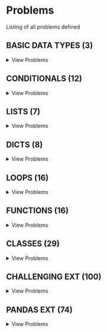 # Problems

Listing of all problems defined

## BASIC DATA TYPES (3)
<details>
<summary>View Problems</summary>


### Shopping list (3)
<details>
<summary>View Problems</summary>
<br/><br/>

| PSET Desc  |
| ------------- |
| [Shopping List Calculator III](pset_basic_data_types/shopping_list/p3.py)  |
| [Shopping List Calculator I](pset_basic_data_types/shopping_list/p1.py)  |
| [Shopping List Calculator I](pset_basic_data_types/shopping_list/p2.py)  |


<br/><br/>
</details>

    

</details>

    

## CONDITIONALS (12)
<details>
<summary>View Problems</summary>


### Rps (5)
<details>
<summary>View Problems</summary>
<br/><br/>

| PSET Desc  |
| ------------- |
| [Play RPS against Computer](pset_conditionals/rps/p5.py)  |
| [Play RPS](pset_conditionals/rps/p1.py)  |
| [Play RPS w/Bad Input](pset_conditionals/rps/p4.py)  |
| [Play RPS w/Input](pset_conditionals/rps/p3.py)  |
| [Play RPS w/Computer](pset_conditionals/rps/p2.py)  |


<br/><br/>
</details>

    
### Logic (5)
<details>
<summary>View Problems</summary>
<br/><br/>

| PSET Desc  |
| ------------- |
| [truthTableEvaluator](pset_conditionals/logic/p5.py)  |
| [IsEmptyString](pset_conditionals/logic/p4.py)  |
| [Any Uppercase](pset_conditionals/logic/p3.py)  |
| [Sign of Product](pset_conditionals/logic/p2.py)  |
| [Calculate Grade](pset_conditionals/logic/p1.py)  |


<br/><br/>
</details>

    
### Random nums (2)
<details>
<summary>View Problems</summary>
<br/><br/>

| PSET Desc  |
| ------------- |
| [Generate Phone Number w/Area Code](pset_conditionals/random_nums/p2.py)  |
| [Generate Traffic Light](pset_conditionals/random_nums/p1.py)  |


<br/><br/>
</details>

    

</details>

    

## LISTS (7)
<details>
<summary>View Problems</summary>


### List manipulation (3)
<details>
<summary>View Problems</summary>
<br/><br/>

| PSET Desc  |
| ------------- |
| [CHALLENGE - Extensions](pset_lists/list_manipulation/p7.py)  |
| [Phone Numbers](pset_lists/list_manipulation/p6.py)  |
| [Merge Lists with Duplicates](pset_lists/list_manipulation/p5.py)  |


<br/><br/>
</details>

    
### List ops (4)
<details>
<summary>View Problems</summary>
<br/><br/>

| PSET Desc  |
| ------------- |
| [Spotify Playlists - Sorting](pset_lists/list_ops/p4.py)  |
| [Cool Runnings!](pset_lists/list_ops/p3.py)  |
| [Core Statistics Calculations](pset_lists/list_ops/p2.py)  |
| [Basic List Operations](pset_lists/list_ops/p1.py)  |


<br/><br/>
</details>

    

</details>

    

## DICTS (8)
<details>
<summary>View Problems</summary>


### Search validation (1)
<details>
<summary>View Problems</summary>
<br/><br/>

| PSET Desc  |
| ------------- |
| [Basic Login](pset_dicts/search_validation/p1.py)  |


<br/><br/>
</details>

    
### Dict ops (5)
<details>
<summary>View Problems</summary>
<br/><br/>

| PSET Desc  |
| ------------- |
| [Inverting Keys & Values](pset_dicts/dict_ops/p4.py)  |
| [Math with Girl Scout Cookies](pset_dicts/dict_ops/p3.py)  |
| [Merging Dicts](pset_dicts/dict_ops/p2.py)  |
| [Lists to Dicts](pset_dicts/dict_ops/p5.py)  |
| [Basic Dict Concepts](pset_dicts/dict_ops/p1.py)  |


<br/><br/>
</details>

    
### Counters (2)
<details>
<summary>View Problems</summary>
<br/><br/>

| PSET Desc  |
| ------------- |
| [Word Frequency](pset_dicts/counters/p1.py)  |
| [Summing Dict Values](pset_dicts/counters/p2.py)  |


<br/><br/>
</details>

    

</details>

    

## LOOPS (16)
<details>
<summary>View Problems</summary>


### Shapes (3)
<details>
<summary>View Problems</summary>
<br/><br/>

| PSET Desc  |
| ------------- |
| [Build a Pyramid](pset_loops/shapes/p2.py)  |
| [Build a Diamond](pset_loops/shapes/p3.py)  |
| [Build a Triangle](pset_loops/shapes/p1.py)  |


<br/><br/>
</details>

    
### Loop basics (6)
<details>
<summary>View Problems</summary>
<br/><br/>

| PSET Desc  |
| ------------- |
| [Odds & Evens](pset_loops/loop_basics/p1.py)  |
| [Lists with Duplicates](pset_loops/loop_basics/p2.py)  |
| [Factorial](pset_loops/loop_basics/p4.py)  |
| [GCD](pset_loops/loop_basics/p6.py)  |
| [Temperature Conversions](pset_loops/loop_basics/p3.py)  |
| [Factors](pset_loops/loop_basics/p5.py)  |


<br/><br/>
</details>

    
### Dict loops (3)
<details>
<summary>View Problems</summary>
<br/><br/>

| PSET Desc  |
| ------------- |
| [Grades](pset_loops/dict_loops/p2.py)  |
| [Price Inventory](pset_loops/dict_loops/p3.py)  |
| [Contacts](pset_loops/dict_loops/p1.py)  |


<br/><br/>
</details>

    
### Control flow (2)
<details>
<summary>View Problems</summary>
<br/><br/>

| PSET Desc  |
| ------------- |
| [Control Flow II](pset_loops/control_flow/p2.py)  |
| [Control Flow - I](pset_loops/control_flow/p1.py)  |


<br/><br/>
</details>

    
### Loop challenges (2)
<details>
<summary>View Problems</summary>
<br/><br/>

| PSET Desc  |
| ------------- |
| [Valid Passwords](pset_loops/loop_challenges/p1.py)  |
| [Prime Numbers I](pset_loops/loop_challenges/p2.py)  |


<br/><br/>
</details>

    

</details>

    

## FUNCTIONS (16)
<details>
<summary>View Problems</summary>


### Data manipulation (4)
<details>
<summary>View Problems</summary>
<br/><br/>

| PSET Desc  |
| ------------- |
| [Password Requirements](pset_functions/data_manipulation/p3.py)  |
| [File Organization](pset_functions/data_manipulation/p1.py)  |
| [Clean Pairs](pset_functions/data_manipulation/p2.py)  |
| [Rainbows & Wobniars](pset_functions/data_manipulation/p4.py)  |


<br/><br/>
</details>

    
### Challenges (2)
<details>
<summary>View Problems</summary>
<br/><br/>

| PSET Desc  |
| ------------- |
| [Sum of Squares](pset_functions/challenges/p1.py)  |
| [Speeding Tickets](pset_functions/challenges/p2.py)  |


<br/><br/>
</details>

    
### Basic function ops (5)
<details>
<summary>View Problems</summary>
<br/><br/>

| PSET Desc  |
| ------------- |
| [Function Basics I - No Input](pset_functions/basic_function_ops/p1.py)  |
| [Function Basics III - Default Arguments](pset_functions/basic_function_ops/p3.py)  |
| [Function Basics II - Arguments](pset_functions/basic_function_ops/p2.py)  |
| [Function Basics IV - Multiple Return Values](pset_functions/basic_function_ops/p4.py)  |
| [Function Basics V - Indeterminate Arguments](pset_functions/basic_function_ops/p5.py)  |


<br/><br/>
</details>

    
### Db search (2)
<details>
<summary>View Problems</summary>
<br/><br/>

| PSET Desc  |
| ------------- |
| [GPA Calculator](pset_functions/db_search/p1.py)  |
| [RGB to HEX](pset_functions/db_search/p2.py)  |


<br/><br/>
</details>

    
### Math (3)
<details>
<summary>View Problems</summary>
<br/><br/>

| PSET Desc  |
| ------------- |
| [Multiples](pset_functions/math/p3.py)  |
| [Simple Interest Calculator](pset_functions/math/p1.py)  |
| [Permutations & Combinations](pset_functions/math/p2.py)  |


<br/><br/>
</details>

    

</details>

    

## CLASSES (29)
<details>
<summary>View Problems</summary>


### Bank accounts (6)
<details>
<summary>View Problems</summary>
<br/><br/>

| PSET Desc  |
| ------------- |
| [Bank Accounts II - Deposit Money](pset_classes/bank_accounts/p2.py)  |
| [Bank Accounts I - Opening An Account](pset_classes/bank_accounts/p1.py)  |
| [Bank Accounts IV - Checking Accounts](pset_classes/bank_accounts/p4.py)  |
| [Bank Accounts V - Transfer Money](pset_classes/bank_accounts/p5.py)  |
| [Bank Accounts III - Savings Accounts](pset_classes/bank_accounts/p3.py)  |
| [Bank Accounts VI - Account Activity](pset_classes/bank_accounts/p6.py)  |


<br/><br/>
</details>

    
### Class basics (9)
<details>
<summary>View Problems</summary>
<br/><br/>

| PSET Desc  |
| ------------- |
| [Vehicles II](pset_classes/class_basics/p6.py)  |
| [Dogs II - Tricks (CHALLENGE!)](pset_classes/class_basics/p9.py)  |
| [Vehicles III](pset_classes/class_basics/p7.py)  |
| [Rectangle](pset_classes/class_basics/p3.py)  |
| [Dogs I - Breeds](pset_classes/class_basics/p8.py)  |
| [Circle](pset_classes/class_basics/p4.py)  |
| [Phone Contacts](pset_classes/class_basics/p2.py)  |
| [RGB to HEX](pset_classes/class_basics/p1.py)  |
| [Vehicles I ](pset_classes/class_basics/p5.py)  |


<br/><br/>
</details>

    
### Wedding guests (3)
<details>
<summary>View Problems</summary>
<br/><br/>

| PSET Desc  |
| ------------- |
| [Weddings II - Record Bridesmaid RSVPs](pset_classes/wedding_guests/p2.py)  |
| [Weddings III - Record Shower & Bachelorette RSVP](pset_classes/wedding_guests/p3.py)  |
| [Weddings I - Guest List](pset_classes/wedding_guests/p1.py)  |


<br/><br/>
</details>

    
### Fromagerie (6)
<details>
<summary>View Problems</summary>
<br/><br/>

| PSET Desc  |
| ------------- |
| [Fromagerie IV - Italian Cheese Sale](pset_classes/fromagerie/p4.py)  |
| [Fromagerie II - Product Categories](pset_classes/fromagerie/p2.py)  |
| [Fromagerie III - Cheeses](pset_classes/fromagerie/p3.py)  |
| [Fromagerie I - Create Inventory](pset_classes/fromagerie/p1.py)  |
| [Fromagerie VI - Record Sales](pset_classes/fromagerie/p6.py)  |
| [Fromagerie V - Check Stock](pset_classes/fromagerie/p5.py)  |


<br/><br/>
</details>

    
### Class basics 2 (5)
<details>
<summary>View Problems</summary>
<br/><br/>

| PSET Desc  |
| ------------- |
| [Dog Class](pset_classes/class_basics_2/p1.py)  |
| [Cat class](pset_classes/class_basics_2/p2.py)  |
| [Student class](pset_classes/class_basics_2/p3.py)  |
| [Person class](pset_classes/class_basics_2/p4.py)  |
| [Vehicle class](pset_classes/class_basics_2/p5.py)  |


<br/><br/>
</details>

    

</details>

    

## CHALLENGING EXT (100)
<details>
<summary>View Problems</summary>


### Exercises (100)
<details>
<summary>View Problems</summary>
<br/><br/>

| PSET Desc  |
| ------------- |
| [Write a program which will find all such numbers which are divisible by 7 but are not a multiple of 5,](pset_challenging_ext/exercises/p1.py)  |
| [Write a program that accepts a sequence of whitespace separated words as input and prints the words after removing all duplicate words and sorting them alphanumerically.](pset_challenging_ext/exercises/p10.py)  |
| [Write a program to solve a classic ancient Chinese puzzle: ](pset_challenging_ext/exercises/p100.py)  |
| [Write a program which accepts a sequence of comma separated 4 digit binary numbers as its input and then check whether they are divisible by 5 or not. The numbers that are divisible by 5 are to be printed in a comma separated sequence.](pset_challenging_ext/exercises/p11.py)  |
| [Write a program, which will find all such numbers between 1000 and 3000 (both included) such that each digit of the number is an even number.](pset_challenging_ext/exercises/p12.py)  |
| [Write a program that accepts a sentence and calculate the number of letters and digits.](pset_challenging_ext/exercises/p13.py)  |
| [Write a program that accepts a sentence and calculate the number of upper case letters and lower case letters.](pset_challenging_ext/exercises/p14.py)  |
| [Write a program that computes the value of a+aa+aaa+aaaa with a given digit as the value of a.](pset_challenging_ext/exercises/p15.py)  |
| [Use a list comprehension to square each odd number in a list. The list is input by a sequence of comma-separated numbers.](pset_challenging_ext/exercises/p16.py)  |
| [Write a program that computes the net amount of a bank account based a transaction log from console input. The transaction log format is shown as following:](pset_challenging_ext/exercises/p17.py)  |
| [A website requires the users to input username and password to register. Write a program to check the validity of password input by users.](pset_challenging_ext/exercises/p18.py)  |
| [You are required to write a program to sort the (name, age, height) tuples by ascending order where name is string, age and height are numbers. The tuples are input by console. The sort criteria is:](pset_challenging_ext/exercises/p19.py)  |
| [Write a program which can compute the factorial of a given numbers.](pset_challenging_ext/exercises/p2.py)  |
| [Define a class with a generator which can iterate the numbers, which are divisible by 7, between a given range 0 and n.](pset_challenging_ext/exercises/p20.py)  |
| [A robot moves in a plane starting from the original point (0,0). The robot can move toward UP, DOWN, LEFT and RIGHT with a given steps. The trace of robot movement is shown as the following:](pset_challenging_ext/exercises/p21.py)  |
| [Write a program to compute the frequency of the words from the input. The output should output after sorting the key alphanumerically. ](pset_challenging_ext/exercises/p22.py)  |
| [Write a method which can calculate square value of number](pset_challenging_ext/exercises/p23.py)  |
| [Python has many built-in functions, and if you do not know how to use it, you can read document online or find some books. But Python has a built-in document function for every built-in functions.](pset_challenging_ext/exercises/p24.py)  |
| [Define a class, which have a class parameter and have a same instance parameter.](pset_challenging_ext/exercises/p25.py)  |
| [Define a function which can compute the sum of two numbers.](pset_challenging_ext/exercises/p26.py)  |
| [Define a function that can convert a integer into a string and print it in console.](pset_challenging_ext/exercises/p27.py)  |
| [Define a function that can convert a integer into a string and print it in console.](pset_challenging_ext/exercises/p28.py)  |
| [Define a function that can receive two integral numbers in string form and compute their sum and then print it in console.](pset_challenging_ext/exercises/p29.py)  |
| [With a given integral number n, write a program to generate a dictionary that contains (i, i*i) such that is an integral number between 1 and n (both included). and then the program should print the dictionary.](pset_challenging_ext/exercises/p3.py)  |
| [Define a function that can accept two strings as input and concatenate them and then print it in console.](pset_challenging_ext/exercises/p30.py)  |
| [Define a function that can accept two strings as input and print the string with maximum length in console. If two strings have the same length, then the function should print al l strings line by line.](pset_challenging_ext/exercises/p31.py)  |
| [Define a function that can accept an integer number as input and print the "It is an even number" if the number is even, otherwise print "It is an odd number".](pset_challenging_ext/exercises/p32.py)  |
| [Define a function which can print a dictionary where the keys are numbers between 1 and 3 (both included) and the values are square of keys.](pset_challenging_ext/exercises/p33.py)  |
| [Define a function which can print a dictionary where the keys are numbers between 1 and 20 (both included) and the values are square of keys.](pset_challenging_ext/exercises/p34.py)  |
| [Define a function which can generate a dictionary where the keys are numbers between 1 and 20 (both included) and the values are square of keys. The function should just print the values only.](pset_challenging_ext/exercises/p35.py)  |
| [Define a function which can generate a dictionary where the keys are numbers between 1 and 20 (both included) and the values are square of keys. The function should just print the keys only.](pset_challenging_ext/exercises/p36.py)  |
| [Define a function which can generate and print a list where the values are square of numbers between 1 and 20 (both included).](pset_challenging_ext/exercises/p37.py)  |
| [Define a function which can generate a list where the values are square of numbers between 1 and 20 (both included). Then the function needs to print the first 5 elements in the list.](pset_challenging_ext/exercises/p38.py)  |
| [Define a function which can generate a list where the values are square of numbers between 1 and 20 (both included). Then the function needs to print the last 5 elements in the list.](pset_challenging_ext/exercises/p39.py)  |
| [Write a program which accepts a sequence of comma-separated numbers from console and generate a list and a tuple which contains every number.](pset_challenging_ext/exercises/p4.py)  |
| [Define a function which can generate a list where the values are square of numbers between 1 and 20 (both included). Then the function needs to print all values except the first 5 elements in the list.](pset_challenging_ext/exercises/p40.py)  |
| [Define a function which can generate and print a tuple where the value are square of numbers between 1 and 20 (both included). ](pset_challenging_ext/exercises/p41.py)  |
| [With a given tuple (1,2,3,4,5,6,7,8,9,10), write a program to print the first half values in one line and the last half values in one line. ](pset_challenging_ext/exercises/p42.py)  |
| [Write a program to generate and print another tuple whose values are even numbers in the given tuple (1,2,3,4,5,6,7,8,9,10). ](pset_challenging_ext/exercises/p43.py)  |
| [Write a program which accepts a string as input to print "Yes" if the string is "yes" or "YES" or "Yes", otherwise print "No". ](pset_challenging_ext/exercises/p44.py)  |
| [Write a program which can filter even numbers in a list by using filter function. The list is: [1,2,3,4,5,6,7,8,9,10].](pset_challenging_ext/exercises/p45.py)  |
| [Write a program which can map() to make a list whose elements are square of elements in [1,2,3,4,5,6,7,8,9,10].](pset_challenging_ext/exercises/p46.py)  |
| [Write a program which can map() and filter() to make a list whose elements are square of even number in [1,2,3,4,5,6,7,8,9,10].](pset_challenging_ext/exercises/p47.py)  |
| [Write a program which can filter() to make a list whose elements are even number between 1 and 20 (both included).](pset_challenging_ext/exercises/p48.py)  |
| [Write a program which can map() to make a list whose elements are square of numbers between 1 and 20 (both included).](pset_challenging_ext/exercises/p49.py)  |
| [Define a class which has at least two methods:](pset_challenging_ext/exercises/p5.py)  |
| [Define a class named American which has a static method called printNationality.](pset_challenging_ext/exercises/p50.py)  |
| [Define a class named American and its subclass NewYorker. ](pset_challenging_ext/exercises/p51.py)  |
| [Define a class named Circle which can be constructed by a radius. The Circle class has a method which can compute the area. ](pset_challenging_ext/exercises/p52.py)  |
| [Define a class named Rectangle which can be constructed by a length and width. The Rectangle class has a method which can compute the area. ](pset_challenging_ext/exercises/p53.py)  |
| [Define a class named Shape and its subclass Square. The Square class has an init function which takes a length as argument. Both classes have a area function which can print the area of the shape where Shape's area is 0 by default.](pset_challenging_ext/exercises/p54.py)  |
| [](pset_challenging_ext/exercises/p55.py)  |
| [Write a function to compute 5/0 and use try/except to catch the exceptions.](pset_challenging_ext/exercises/p56.py)  |
| [Define a custom exception class which takes a string message as attribute.](pset_challenging_ext/exercises/p57.py)  |
| [Assuming that we have some email addresses in the "username@companyname.com" format, please write program to print the user name of a given email address. Both user names and company names are composed of letters only.](pset_challenging_ext/exercises/p58.py)  |
| [Assuming that we have some email addresses in the "username@companyname.com" format, please write program to print the company name of a given email address. Both user names and company names are composed of letters only.](pset_challenging_ext/exercises/p59.py)  |
| [Write a program that calculates and prints the value according to the given formula:](pset_challenging_ext/exercises/p6.py)  |
| [Write a program which accepts a sequence of words separated by whitespace as input to print the words composed of digits only.](pset_challenging_ext/exercises/p60.py)  |
| [Print a unicode string "hello world".](pset_challenging_ext/exercises/p61.py)  |
| [Write a program to read an ASCII string and to convert it to a unicode string encoded by utf-8.](pset_challenging_ext/exercises/p62.py)  |
| [Write a special comment to indicate a Python source code file is in unicode.](pset_challenging_ext/exercises/p63.py)  |
| [Write a program to compute 1/2+2/3+3/4+...+n/n+1 with a given n input by console (n>0).](pset_challenging_ext/exercises/p64.py)  |
| [Write a program to compute:](pset_challenging_ext/exercises/p65.py)  |
| [](pset_challenging_ext/exercises/p66.py)  |
| [](pset_challenging_ext/exercises/p67.py)  |
| [](pset_challenging_ext/exercises/p68.py)  |
| [](pset_challenging_ext/exercises/p69.py)  |
| [Write a program which takes 2 digits, X,Y as input and generates a 2-dimensional array. The element value in the i-th row and j-th column of the array should be i*j.](pset_challenging_ext/exercises/p7.py)  |
| [](pset_challenging_ext/exercises/p70.py)  |
| [Please write a program which accepts basic mathematic expression from console and print the evaluation result.](pset_challenging_ext/exercises/p71.py)  |
| [Please write a binary search function which searches an item in a sorted list. The function should return the index of element to be searched in the list.](pset_challenging_ext/exercises/p72.py)  |
| [Please write a binary search function which searches an item in a sorted list. The function should return the index of element to be searched in the list.](pset_challenging_ext/exercises/p73.py)  |
| [Please generate a random float where the value is between 10 and 100 using Python math module.](pset_challenging_ext/exercises/p74.py)  |
| [Please generate a random float where the value is between 5 and 95 using Python math module.](pset_challenging_ext/exercises/p75.py)  |
| [Please write a program to output a random even number between 0 and 10 inclusive using random module and list comprehension.](pset_challenging_ext/exercises/p76.py)  |
| [Please write a program to output a random number, which is divisible by 5 and 7, between 0 and 10 inclusive using random module and list comprehension.](pset_challenging_ext/exercises/p77.py)  |
| [](pset_challenging_ext/exercises/p78.py)  |
| [Please write a program to randomly generate a list with 5 even numbers between 100 and 200 inclusive.](pset_challenging_ext/exercises/p79.py)  |
| [Write a program that accepts a comma separated sequence of words as input and prints the words in a comma-separated sequence after sorting them alphabetically.](pset_challenging_ext/exercises/p8.py)  |
| [Please write a program to randomly generate a list with 5 numbers, which are divisible by 5 and 7 , between 1 and 1000 inclusive.](pset_challenging_ext/exercises/p80.py)  |
| [](pset_challenging_ext/exercises/p81.py)  |
| [](pset_challenging_ext/exercises/p82.py)  |
| [Please write a program to print the running time of execution of "1+1" for 100 times.](pset_challenging_ext/exercises/p83.py)  |
| [Please write a program to shuffle and print the list [3,6,7,8].](pset_challenging_ext/exercises/p84.py)  |
| [Please write a program to shuffle and print the list [3,6,7,8].](pset_challenging_ext/exercises/p85.py)  |
| [Please write a program to generate all sentences where subject is in ["I", "You"] and verb is in ["Play", "Love"] and the object is in ["Hockey","Football"].](pset_challenging_ext/exercises/p86.py)  |
| [Please write a program to print the list after removing delete even numbers in [5,6,77,45,22,12,24].](pset_challenging_ext/exercises/p87.py)  |
| [By using list comprehension, please write a program to print the list after removing delete numbers which are divisible by 5 and 7 in [12,24,35,70,88,120,155].](pset_challenging_ext/exercises/p88.py)  |
| [By using list comprehension, please write a program to print the list after removing the 0th, 2nd, 4th,6th numbers in [12,24,35,70,88,120,155].](pset_challenging_ext/exercises/p89.py)  |
| [Write a program that accepts sequence of lines as input and prints the lines after making all characters in the sentence capitalized.](pset_challenging_ext/exercises/p9.py)  |
| [](pset_challenging_ext/exercises/p90.py)  |
| [By using list comprehension, please write a program to print the list after removing the 0th,4th,5th numbers in [12,24,35,70,88,120,155].](pset_challenging_ext/exercises/p91.py)  |
| [](pset_challenging_ext/exercises/p92.py)  |
| [With two given lists [1,3,6,78,35,55] and [12,24,35,24,88,120,155], write a program to make a list whose elements are intersection of the above given lists.](pset_challenging_ext/exercises/p93.py)  |
| [](pset_challenging_ext/exercises/p94.py)  |
| [Define a class Person and its two child classes: Male and Female. All classes have a method "getGender" which can print "Male" for Male class and "Female" for Female class.](pset_challenging_ext/exercises/p95.py)  |
| [Please write a program which count and print the numbers of each character in a string input by console.](pset_challenging_ext/exercises/p96.py)  |
| [](pset_challenging_ext/exercises/p97.py)  |
| [](pset_challenging_ext/exercises/p98.py)  |
| [](pset_challenging_ext/exercises/p99.py)  |


<br/><br/>
</details>

    

</details>

    

## PANDAS EXT (74)
<details>
<summary>View Problems</summary>


### 101problems (74)
<details>
<summary>View Problems</summary>
<br/><br/>

| PSET Desc  |
| ------------- |
| [1. How to import pandas and check the version?](pset_pandas_ext/101problems/p1.py)  |
| [10. How to keep only top 2 most frequent values as it is and replace everything else as ‘Other’?](pset_pandas_ext/101problems/p10.py)  |
| [11. How to bin a numeric series to 10 groups of equal size?](pset_pandas_ext/101problems/p11.py)  |
| [12. How to convert a numpy array to a dataframe of given shape? (L1)](pset_pandas_ext/101problems/p12.py)  |
| [13. How to find the positions of numbers that are multiples of 3 from a series?](pset_pandas_ext/101problems/p13.py)  |
| [14. How to extract items at given positions from a series](pset_pandas_ext/101problems/p14.py)  |
| [15. How to stack two series vertically and horizontally ?](pset_pandas_ext/101problems/p15.py)  |
| [16. How to get the positions of items of series A in another series B?](pset_pandas_ext/101problems/p16.py)  |
| [17. How to compute the mean squared error on a truth and predicted series?](pset_pandas_ext/101problems/p17.py)  |
| [18. How to convert the first character of each element in a series to uppercase?](pset_pandas_ext/101problems/p18.py)  |
| [19. How to calculate the number of characters in each word in a series?](pset_pandas_ext/101problems/p19.py)  |
| [2. How to create a series from a list, numpy array and dict?](pset_pandas_ext/101problems/p2.py)  |
| [20. How to compute difference of differences between consequtive numbers of a series?](pset_pandas_ext/101problems/p20.py)  |
| [21. How to convert a series of date-strings to a timeseries?](pset_pandas_ext/101problems/p21.py)  |
| [22. How to get the day of month, week number, day of year and day of week from a series of date strings?](pset_pandas_ext/101problems/p22.py)  |
| [23. How to convert year-month string to dates corresponding to the 4th day of the month?](pset_pandas_ext/101problems/p23.py)  |
| [24. How to filter words that contain atleast 2 vowels from a series?](pset_pandas_ext/101problems/p24.py)  |
| [25. How to filter valid emails from a series?](pset_pandas_ext/101problems/p25.py)  |
| [26. How to get the mean of a series grouped by another series?](pset_pandas_ext/101problems/p26.py)  |
| [27. How to compute the euclidean distance between two series?](pset_pandas_ext/101problems/p27.py)  |
| [28. How to find all the local maxima (or peaks) in a numeric series?](pset_pandas_ext/101problems/p28.py)  |
| [29. How to replace missing spaces in a string with the least frequent character?](pset_pandas_ext/101problems/p29.py)  |
| [3. How to convert the index of a series into a column of a dataframe?](pset_pandas_ext/101problems/p3.py)  |
| [30. How to create a TimeSeries starting ‘2000-01-01’ and 10 weekends (saturdays) after that having random numbers as values?](pset_pandas_ext/101problems/p30.py)  |
| [31. How to fill an intermittent time series so all missing dates show up with values of previous non-missing date?](pset_pandas_ext/101problems/p31.py)  |
| [32. How to compute the autocorrelations of a numeric series?](pset_pandas_ext/101problems/p32.py)  |
| [33. How to import only every nth row from a csv file to create a dataframe?](pset_pandas_ext/101problems/p33.py)  |
| [34. How to change column values when importing csv to a dataframe?](pset_pandas_ext/101problems/p34.py)  |
| [35. How to create a dataframe with rows as strides from a given series?](pset_pandas_ext/101problems/p35.py)  |
| [36. How to import only specified columns from a csv file?](pset_pandas_ext/101problems/p36.py)  |
| [37. How to get the nrows, ncolumns, datatype, summary stats of each column of a dataframe? Also get the array and list equivalent.](pset_pandas_ext/101problems/p37.py)  |
| [38. How to extract the row and column number of a particular cell with given criterion?](pset_pandas_ext/101problems/p38.py)  |
| [39. How to rename a specific columns in a dataframe?](pset_pandas_ext/101problems/p39.py)  |
| [4. How to combine many series to form a dataframe?](pset_pandas_ext/101problems/p4.py)  |
| [40. How to check if a dataframe has any missing values?](pset_pandas_ext/101problems/p40.py)  |
| [41. How to count the number of missing values in each column?](pset_pandas_ext/101problems/p41.py)  |
| [42. How to replace missing values of multiple numeric columns with the mean?](pset_pandas_ext/101problems/p42.py)  |
| [43. How to use apply function on existing columns with global variables as additional arguments?](pset_pandas_ext/101problems/p43.py)  |
| [44. How to select a specific column from a dataframe as a dataframe instead of a series?](pset_pandas_ext/101problems/p44.py)  |
| [45. How to change the order of columns of a dataframe?](pset_pandas_ext/101problems/p45.py)  |
| [46. How to set the number of rows and columns displayed in the output?](pset_pandas_ext/101problems/p46.py)  |
| [47. How to format or suppress scientific notations in a pandas dataframe?](pset_pandas_ext/101problems/p47.py)  |
| [48. How to format all the values in a dataframe as percentages?](pset_pandas_ext/101problems/p48.py)  |
| [49. How to filter every nth row in a dataframe?](pset_pandas_ext/101problems/p49.py)  |
| [5. How to assign name to the series’ index?](pset_pandas_ext/101problems/p5.py)  |
| [50. How to create a primary key index by combining relevant columns?](pset_pandas_ext/101problems/p50.py)  |
| [51. How to get the row number of the nth largest value in a column?](pset_pandas_ext/101problems/p51.py)  |
| [52. How to find the position of the nth largest value greater than a given value?](pset_pandas_ext/101problems/p52.py)  |
| [53. How to get the last n rows of a dataframe with row sum > 100?](pset_pandas_ext/101problems/p53.py)  |
| [54. How to find and cap outliers from a series or dataframe column?](pset_pandas_ext/101problems/p54.py)  |
| [55. How to reshape a dataframe to the largest possible square after removing the negative values?](pset_pandas_ext/101problems/p55.py)  |
| [56. How to swap two rows of a dataframe?](pset_pandas_ext/101problems/p56.py)  |
| [57. How to reverse the rows of a dataframe?](pset_pandas_ext/101problems/p57.py)  |
| [58. How to create one-hot encodings of a categorical variable (dummy variables)?](pset_pandas_ext/101problems/p58.py)  |
| [60. How to create a new column that contains the row number of nearest column by euclidean distance?](pset_pandas_ext/101problems/p59.py)  |
| [6. How to get the items of series A not present in series B?](pset_pandas_ext/101problems/p6.py)  |
| [61. How to know the maximum possible correlation value of each column against other columns?](pset_pandas_ext/101problems/p60.py)  |
| [62. How to create a column containing the minimum by maximum of each row?](pset_pandas_ext/101problems/p61.py)  |
| [63. How to create a column that contains the penultimate value in each row?](pset_pandas_ext/101problems/p62.py)  |
| [64. How to normalize all columns in a dataframe?](pset_pandas_ext/101problems/p63.py)  |
| [65. How to compute the correlation of each row with the suceeding row?](pset_pandas_ext/101problems/p64.py)  |
| [66. How to replace both the diagonals of dataframe with 0?](pset_pandas_ext/101problems/p65.py)  |
| [67. How to get the particular group of a groupby dataframe by key?](pset_pandas_ext/101problems/p66.py)  |
| [68. How to get the n’th largest value of a column when grouped by another column?](pset_pandas_ext/101problems/p67.py)  |
| [69. How to compute grouped mean on pandas dataframe and keep the grouped column as another column (not index)?](pset_pandas_ext/101problems/p68.py)  |
| [70. How to join two dataframes by 2 columns so they have only the common rows?](pset_pandas_ext/101problems/p69.py)  |
| [7. How to get the items not common to both series A and series B?](pset_pandas_ext/101problems/p7.py)  |
| [71. How to remove rows from a dataframe that are present in another dataframe?](pset_pandas_ext/101problems/p70.py)  |
| [72. How to get the positions where values of two columns match?](pset_pandas_ext/101problems/p71.py)  |
| [73. How to create lags and leads of a column in a dataframe?](pset_pandas_ext/101problems/p72.py)  |
| [74. How to get the frequency of unique values in the entire dataframe?](pset_pandas_ext/101problems/p73.py)  |
| [75. How to split a text column into two separate columns?](pset_pandas_ext/101problems/p74.py)  |
| [8. How to get the minimum, 25th percentile, median, 75th, and max of a numeric series?](pset_pandas_ext/101problems/p8.py)  |
| [9. How to get frequency counts of unique items of a series?](pset_pandas_ext/101problems/p9.py)  |


<br/><br/>
</details>

    

</details>

    